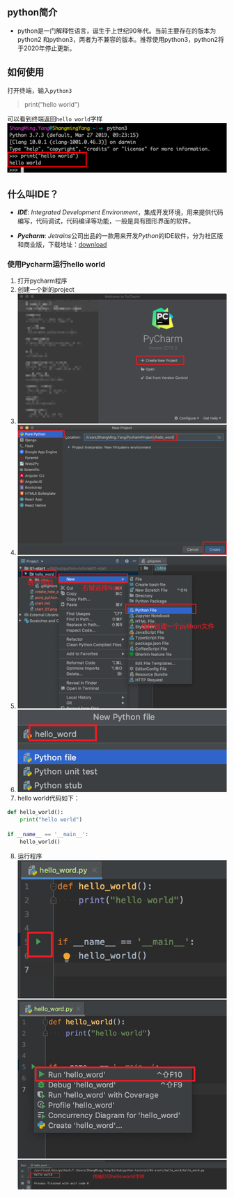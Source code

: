 ## python简介
- python是一门解释性语言，诞生于上世纪90年代。当前主要存在的版本为python2 和python3，两者为不兼容的版本。推荐使用python3，python2将于2020年停止更新。


## 如何使用
打开终端，输入`python3`
> print("hello world")

可以看到终端返回`hello world`字样
![](start_01.png)

## 什么叫IDE？
- ***IDE***: *Integrated Development Environment*，集成开发环境，用来提供代码编写，代码调试，代码编译等功能，一般是具有图形界面的软件。

- ***Pycharm***: *Jetrains*公司出品的一款用来开发*Python*的IDE软件，分为社区版和商业版，下载地址：[download](https://www.jetbrains.com/pycharm/)

### 使用Pycharm运行hello world
1. 打开pycharm程序
2. 创建一个新的project
3. ![](create_new_project.png)
4. ![](pure_python.png)
5. ![](create_python_file.png)
6. ![](type_hello_word.png)
7. hello world代码如下：

```python
def hello_world():
    print("hello world")

if __name__ == '__main__':
    hello_world()

```
8. 运行程序
![](begin_run.png)
![](run_hello_world.png)
![](run_hello_wolrd_success.png)